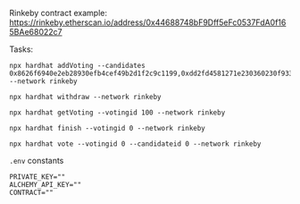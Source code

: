 Rinkeby contract example: https://rinkeby.etherscan.io/address/0x44688748bF9Dff5eFc0537FdA0f165BAe68022c7

Tasks:
```
npx hardhat addVoting --candidates 0x8626f6940e2eb28930efb4cef49b2d1f2c9c1199,0xdd2fd4581271e230360230f9337d5c0430bf44c0 --network rinkeby

npx hardhat withdraw --network rinkeby

npx hardhat getVoting --votingid 100 --network rinkeby

npx hardhat finish --votingid 0 --network rinkeby

npx hardhat vote --votingid 0 --candidateid 0 --network rinkeby
```

`.env` constants
```
PRIVATE_KEY=""
ALCHEMY_API_KEY=""
CONTRACT=""
```